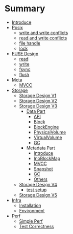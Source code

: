 # Summary

- [Introduce](./introduce.md)
- [Posix]()
    - [write and write conflicts](./posix/ww_conflict.md)
    - [read and write conflicts](./posix/rw_conflict.md)
    - [file handle](./posix/file_handle.md)
    - [lock](./posix/lock.md)
- [FUSE Design]()
    - [read](fuse/read.md)
    - [write](fuse/write.md)
    - [fsync](fuse/fsync.md)
    - [flush](fuse/flush.md)
- [Meta]()
    - [MVCC](meta/v2.md)
- [Storage]()
    - [Storage Design V1](storage/storage_v1.md)
    - [Storage Design V2](storage/storage_v2.md)
    - [Storage Design V3](storage/v3/storage_v3.md)
        - [Data Part]()
            - [API](storage/v3/data/api.md)
            - [Block](storage/v3/data/block.md)
            - [BlockEngine](storage/v3/data/block_engine.md)
            - [PhysicalVolume](storage/v3/data/physical_volume.md)
            - [VirtualVolume](storage/v3/data/virtual_volume.md)
            - [GC](storage/v3/data/gc.md)
        - [Metadata Part]()
            - [Introduce](storage/v3/metadata/introduce.md)
            - [InoBlockMap](storage/v3/metadata/ino_block_map.md)
            - [MVCC](storage/v3/metadata/mvcc.md)
            - [Snapshot](storage/v3/metadata/snapshot.md)
            - [GC](storage/v3/metadata/gc.md)
            - [Others](storage/v3/metadata/others.md)
    - [Storage Design V4](storage/v4/storage_v4.md)
        - [test setup](storage/v4/test-setup.md)
    - [Storage Design V5](storage/v5/storage_v5.md)
- [Infra]()
    - [Installation](test/install.md)
    - [Environment](test/env.md)
- [Perf]()
    - [Simple Perf](test/perf.md)
    - [Test Correctness](test/correctness.md)